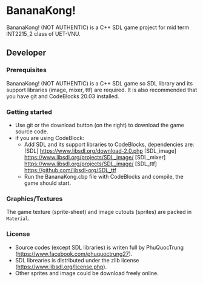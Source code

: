 # BananaKong!

BananaKong! (NOT AUTHENTIC) is a C++ SDL game project for mid term INT2215_2 class of UET-VNU.

## Developer

### Prerequisites
BananaKong! (NOT AUTHENTIC) is a C++ SDL game so SDL library and its support libraries (image, mixer, ttf) are required. It is also recommended that you have git and CodeBlocks 20.03 installed.

### Getting started
- Use git or the download button (on the right) to download the game source code.
- if you are using CodeBlock:
  + Add SDL and its support libraries to CodeBlocks, dependencies are:
  		[SDL] https://www.libsdl.org/download-2.0.php
     	[SDL_image] https://www.libsdl.org/projects/SDL_image/
     	[SDL_mixer] https://www.libsdl.org/projects/SDL_image/
     	[SDL_ttf] https://github.com/libsdl-org/SDL_ttf
  + Run the BananaKong.cbp file with CodeBlocks and compile, the game should start.

### Graphics/Textures
The game texture (sprite-sheet) and image cutouts (sprites) are packed in `Material`.

### License
- Source codes (except SDL libraries) is writen full by PhuQuocTrung (https://www.facebook.com/phuquoctrung27).
- SDL librearies is distributed under the zlib license (https://www.libsdl.org/license.php).
- Other sprites and image could be download freely online.
